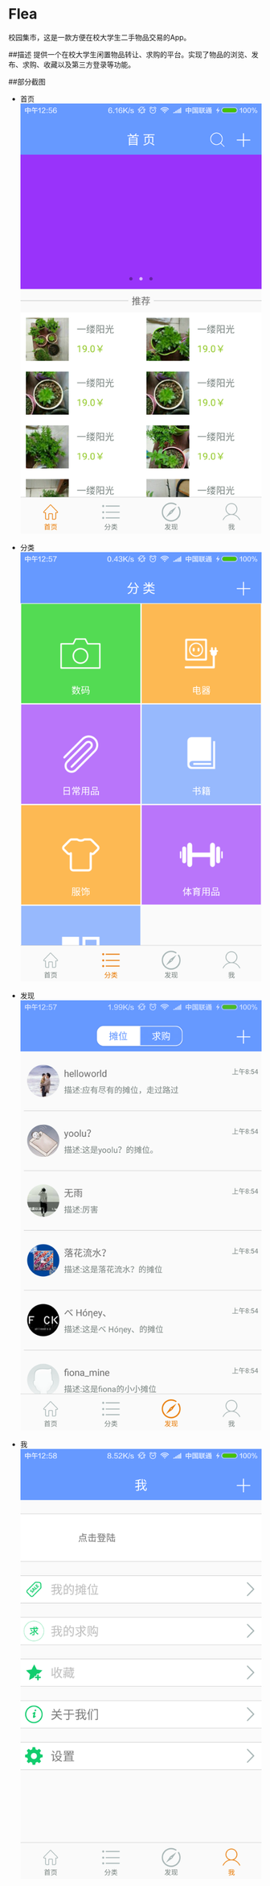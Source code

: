# Flea
校园集市，这是一款方便在校大学生二手物品交易的App。



##描述
提供一个在校大学生闲置物品转让、求购的平台。实现了物品的浏览、发布、求购、收藏以及第三方登录等功能。


##部分截图

* 首页
![image](https://github.com/Fionaaaa/Flea/blob/master/src/main/res/drawable/Screenshot_2016-03-14-12-56-57_com.fiona.tiaozao.png)


* 分类
![image](https://github.com/Fionaaaa/Flea/blob/master/src/main/res/drawable/Screenshot_2016-03-14-12-57-23_com.fiona.tiaozao.png)


* 发现
![image](https://github.com/Fionaaaa/Flea/blob/master/src/main/res/drawable/Screenshot_2016-03-14-12-57-52_com.fiona.tiaozao.png)


* 我
![image](https://github.com/Fionaaaa/Flea/blob/master/src/main/res/drawable/Screenshot_2016-03-14-12-58-40_com.fiona.tiaozao.png)  




